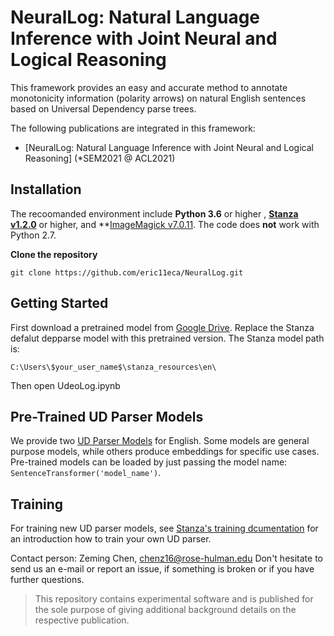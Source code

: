 
# NeuralLog: Natural Language Inference with Joint Neural and Logical Reasoning

This framework provides an easy and accurate method to annotate monotonicity information (polarity arrows) on natural English sentences based on Universal Dependency parse trees.  

The following publications are integrated in this framework:
- [NeuralLog: Natural Language Inference with Joint Neural and Logical Reasoning] (*SEM2021 @ ACL2021)

## Installation
The recoomanded environment include **Python 3.6** or higher , **[Stanza v1.2.0](https://github.com/stanfordnlp/stanza)** or higher, and **[ImageMagick v7.0.11](https://imagemagick.org/script/download.php). The code does **not** work with Python 2.7.

**Clone the repository**
```
git clone https://github.com/eric11eca/NeuralLog.git
```

## Getting Started

First download a pretrained model from [Google Drive](https://drive.google.com/drive/folders/1XHCHA2inUs-1CfCXobFL0Feaw-eEsO5Y?usp=sharing). Replace the Stanza defalut depparse model with this pretrained version. The Stanza model path is: 
````
C:\Users\$your_user_name$\stanza_resources\en\
````
Then open UdeoLog.ipynb

## Pre-Trained UD Parser Models

We provide two [UD Parser Models](https://drive.google.com/drive/folders/1XHCHA2inUs-1CfCXobFL0Feaw-eEsO5Y?usp=sharing) for English. Some models are general purpose models, while others produce embeddings for specific use cases. Pre-trained models can be loaded by just passing the model name: `SentenceTransformer('model_name')`.

## Training
For training new UD parser models, see [Stanza's training dcumentation](https://stanfordnlp.github.io/stanza/training.html#setting-environment-variables) for an introduction how to train your own UD parser. 

Contact person: Zeming Chen, [chenz16@rose-hulman.edu](mailto:chenz16@rose-hulman.edu)
Don't hesitate to send us an e-mail or report an issue, if something is broken or if you have further questions.

> This repository contains experimental software and is published for the sole purpose of giving additional background details on the respective publication.
